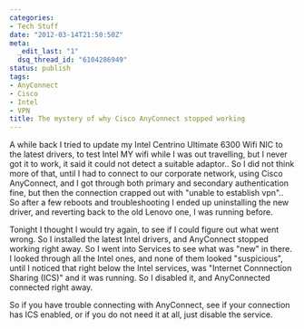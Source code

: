 ```yaml
---
categories:
- Tech Stuff
date: "2012-03-14T21:50:50Z"
meta:
  _edit_last: "1"
  dsq_thread_id: "6104286949"
status: publish
tags:
- AnyConnect
- Cisco
- Intel
- VPN
title: The mystery of why Cisco AnyConnect stopped working
---
```

A while back I tried to update my Intel Centrino Ultimate 6300 Wifi NIC to the latest drivers, to test Intel MY wifi while I was out travelling, but I never got it to work, it said it could not detect a suitable adaptor.. So I did not think more of that, until I had to connect to our corporate network, using Cisco AnyConnect, and I got through both primary and secondary authentication fine, but then the connection crapped out with "unable to establish vpn".. So after a few reboots and troubleshooting I ended up uninstalling the new driver, and reverting back to the old Lenovo one, I was running before.

Tonight I thought I would try again, to see if I could figure out what went wrong. So I installed the latest Intel drivers, and AnyConnect stopped working right away. So I went into Services to see what was "new" in there. I looked through all the Intel ones, and none of them looked "suspicious", until I noticed that right below the Intel services, was "Internet Connnection Sharing (ICS)" and it was running. So I disabled it, and AnyConnected connected right away.

So if you have trouble connecting with AnyConnect, see if your connection has ICS enabled, or if you do not need it at all, just disable the service.

